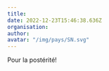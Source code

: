 ```yaml
---
title: 
date: 2022-12-23T15:46:38.636Z
organisation: 
author: 
avatar: "/img/pays/SN.svg"
---
```


Pour la postérité!